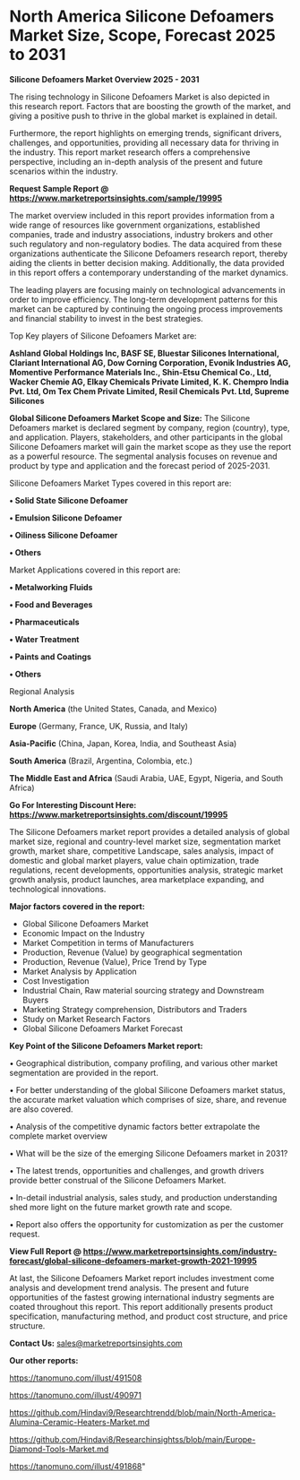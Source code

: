 # North America Silicone Defoamers Market Size, Scope, Forecast 2025 to 2031

<Strong> Silicone Defoamers Market Overview 2025 - 2031</strong>

The rising technology in Silicone Defoamers Market is also depicted in this research report. Factors that are boosting the growth of the market, and giving a positive push to thrive in the global market is explained in detail.

Furthermore, the report highlights on emerging trends, significant drivers, challenges, and opportunities, providing all necessary data for thriving in the industry. This report market research offers a comprehensive perspective, including an in-depth analysis of the present and future scenarios within the industry.

<strong>Request Sample Report @ <a href=https://www.marketreportsinsights.com/sample/19995>https://www.marketreportsinsights.com/sample/19995</a></strong>

The market overview included in this report provides information from a wide range of resources like government organizations, established companies, trade and industry associations, industry brokers and other such regulatory and non-regulatory bodies. The data acquired from these organizations authenticate the Silicone Defoamers research report, thereby aiding the clients in better decision making. Additionally, the data provided in this report offers a contemporary understanding of the market dynamics.

The leading players are focusing mainly on technological advancements in order to improve efficiency. The long-term development patterns for this market can be captured by continuing the ongoing process improvements and financial stability to invest in the best strategies.

Top Key players of Silicone Defoamers Market are:

<strong>Ashland Global Holdings Inc, BASF SE, Bluestar Silicones International, Clariant International AG, Dow Corning Corporation, Evonik Industries AG, Momentive Performance Materials Inc., Shin-Etsu Chemical Co., Ltd, Wacker Chemie AG, Elkay Chemicals Private Limited, K. K. Chempro India Pvt. Ltd, Om Tex Chem Private Limited, Resil Chemicals Pvt. Ltd, Supreme Silicones</strong>

<strong><b>Global Silicone Defoamers Market Scope and Size:</b></strong>
The Silicone Defoamers market is declared segment by company, region (country), type, and application. Players, stakeholders, and other participants in the global Silicone Defoamers market will gain the market scope as they use the report as a powerful resource. The segmental analysis focuses on revenue and product by type and application and the forecast period of 2025-2031.

Silicone Defoamers Market Types covered in this report are:

<strong>• Solid State Silicone Defoamer

• Emulsion Silicone Defoamer

• Oiliness Silicone Defoamer

• Others</strong>

Market Applications covered in this report are:

<strong>• Metalworking Fluids

• Food and Beverages

• Pharmaceuticals

• Water Treatment

• Paints and Coatings

• Others</strong> 

Regional Analysis

<strong>North America</strong> (the United States, Canada, and Mexico)

<strong>Europe</strong> (Germany, France, UK, Russia, and Italy)

<strong>Asia-Pacific</strong> (China, Japan, Korea, India, and Southeast Asia)

<strong>South America</strong> (Brazil, Argentina, Colombia, etc.)

<strong>The Middle East and Africa</strong> (Saudi Arabia, UAE, Egypt, Nigeria, and South Africa)

<strong>Go For Interesting Discount Here: <a href=https://www.marketreportsinsights.com/discount/19995>https://www.marketreportsinsights.com/discount/19995</a></strong>

The Silicone Defoamers market report provides a detailed analysis of global market size, regional and country-level market size, segmentation market growth, market share, competitive Landscape, sales analysis, impact of domestic and global market players, value chain optimization, trade regulations, recent developments, opportunities analysis, strategic market growth analysis, product launches, area marketplace expanding, and technological innovations.

<strong><b>Major factors covered in the report:</b></strong>
<ul>
  <li>Global Silicone Defoamers Market </li>
  <li>Economic Impact on the Industry</li>
  <li>Market Competition in terms of Manufacturers</li>
  <li>Production, Revenue (Value) by geographical segmentation</li>
  <li>Production, Revenue (Value), Price Trend by Type</li>
  <li>Market Analysis by Application</li>
  <li>Cost Investigation</li>
  <li>Industrial Chain, Raw material sourcing strategy and Downstream Buyers</li>
  <li>Marketing Strategy comprehension, Distributors and Traders</li>
  <li>Study on Market Research Factors</li>
  <li>Global Silicone Defoamers Market Forecast</li>
</ul>

<strong><b>Key Point of the Silicone Defoamers Market report:</b></strong>

• Geographical distribution, company profiling, and various other market segmentation are provided in the report.

• For better understanding of the global Silicone Defoamers market status, the accurate market valuation which comprises of size, share, and revenue are also covered.

• Analysis of the competitive dynamic factors better extrapolate the complete market overview

• What will be the size of the emerging Silicone Defoamers market in 2031?

• The latest trends, opportunities and challenges, and growth drivers provide better construal of the Silicone Defoamers Market.

• In-detail industrial analysis, sales study, and production understanding shed more light on the future market growth rate and scope.

• Report also offers the opportunity for customization as per the customer request.

<strong><b>View Full Report @ <a href=https://www.marketreportsinsights.com/industry-forecast/global-silicone-defoamers-market-growth-2021-19995>https://www.marketreportsinsights.com/industry-forecast/global-silicone-defoamers-market-growth-2021-19995</a></b></strong>


At last, the Silicone Defoamers Market report includes investment come analysis and development trend analysis. The present and future opportunities of the fastest growing international industry segments are coated throughout this report. This report additionally presents product specification, manufacturing method, and product cost structure, and price structure.

<strong>Contact Us:</strong>
sales@marketreportsinsights.com

<strong>Our other reports:</strong>

<a href=https://tanomuno.com/illust/491508>https://tanomuno.com/illust/491508</a>

<a href=https://tanomuno.com/illust/490971>https://tanomuno.com/illust/490971</a>

<a href=https://github.com/Hindavi9/Researchtrendd/blob/main/North-America-Alumina-Ceramic-Heaters-Market.md>https://github.com/Hindavi9/Researchtrendd/blob/main/North-America-Alumina-Ceramic-Heaters-Market.md</a>

<a href=https://github.com/Hindavi8/Researchinsightss/blob/main/Europe-Diamond-Tools-Market.md>https://github.com/Hindavi8/Researchinsightss/blob/main/Europe-Diamond-Tools-Market.md</a>

<a href=https://tanomuno.com/illust/491868>https://tanomuno.com/illust/491868</a>"

